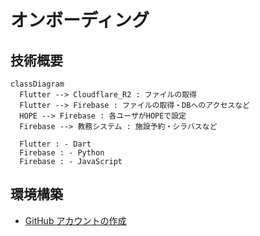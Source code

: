 # オンボーディング

## 技術概要

```mermaid
classDiagram
  Flutter --> Cloudflare_R2 : ファイルの取得
  Flutter --> Firebase : ファイルの取得・DBへのアクセスなど
  HOPE --> Firebase : 各ユーザがHOPEで設定
  Firebase --> 教務システム : 施設予約・シラバスなど

  Flutter : - Dart
  Firebase : - Python
  Firebase : - JavaScript
```

## 環境構築

- [GitHub アカウントの作成](setup/01_GitHub.md)

